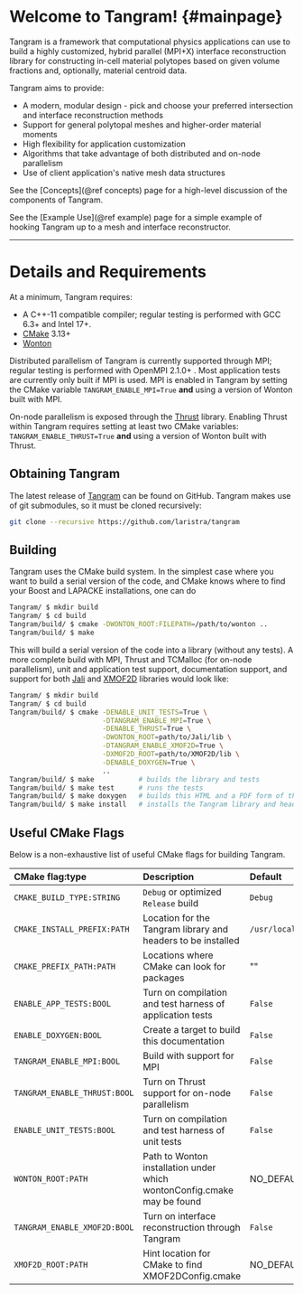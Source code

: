 # Welcome to Tangram!   {#mainpage}

Tangram is a framework that computational physics applications can use
to build a highly customized, hybrid parallel (MPI+X) interface
reconstruction library for constructing in-cell material polytopes
based on given volume fractions and, optionally, material centroid data.

Tangram aims to provide:
- A modern, modular design - pick and choose your preferred
  intersection and interface reconstruction methods
- Support for general polytopal meshes and higher-order material moments
- High flexibility for application customization
- Algorithms that take advantage of both distributed and on-node parallelism
- Use of client application's native mesh data structures

See the [Concepts](@ref concepts) page for a high-level discussion of
the components of Tangram.

See the [Example Use](@ref example) page for a simple example of
hooking Tangram up to a mesh and interface reconstructor.

---

# Details and Requirements

At a minimum, Tangram requires:
- A C++-11 compatible compiler; regular testing is performed with GCC
  6.3+ and Intel 17+.
- [CMake](https://cmake.org) 3.13+
- [Wonton](https://github.com/laristra/wonton)

Distributed parallelism of Tangram is currently supported through MPI;
regular testing is performed with OpenMPI 2.1.0+ . Most application
tests are currently only built if MPI is used.
MPI is enabled in Tangram by setting the CMake variable
`TANGRAM_ENABLE_MPI=True` **and** using a version of Wonton built with MPI.

On-node parallelism is exposed through
the [Thrust](https://thrust.github.io) library.  Enabling Thrust
within Tangram requires setting at least two CMake variables:
`TANGRAM_ENABLE_THRUST=True` **and** using a version of Wonton built with Thrust.

## Obtaining Tangram

The latest release of [Tangram](https://github.com/laristra/tangram)
can be found on GitHub.  Tangram makes use of git submodules, so it must be
cloned recursively:

```sh
git clone --recursive https://github.com/laristra/tangram
```

## Building

Tangram uses the CMake build system.  In the simplest case where you
want to build a serial version of the code, and CMake knows where to
find your Boost and LAPACKE installations, one can do

```sh
Tangram/ $ mkdir build
Tangram/ $ cd build
Tangram/build/ $ cmake -DWONTON_ROOT:FILEPATH=/path/to/wonton ..
Tangram/build/ $ make
```

This will build a serial version of the code into a library (without
any tests).  A more complete build with MPI, Thrust and TCMalloc (for on-node
parallelism), unit and application test support, documentation
support, and support for both [Jali](https://github.com/lanl/jali) and
[XMOF2D](https://github.com/laristra/XMOF2D) libraries would look
like:

~~~sh
Tangram/ $ mkdir build
Tangram/ $ cd build
Tangram/build/ $ cmake -DENABLE_UNIT_TESTS=True \
                       -DTANGRAM_ENABLE_MPI=True \
                       -DENABLE_THRUST=True \
                       -DWONTON_ROOT=path/to/Jali/lib \
					   -DTANGRAM_ENABLE_XMOF2D=True \
                       -DXMOF2D_ROOT=path/to/XMOF2D/lib \
                       -DENABLE_DOXYGEN=True \
                       ..
Tangram/build/ $ make           # builds the library and tests
Tangram/build/ $ make test      # runs the tests
Tangram/build/ $ make doxygen   # builds this HTML and a PDF form of the documentation
Tangram/build/ $ make install   # installs the Tangram library and headers into CMAKE_INSTALL_PREFIX
~~~

## Useful CMake Flags
Below is a non-exhaustive list of useful CMake flags for building
Tangram.

| CMake flag:type | Description | Default |
|:----------|:------------|:--------|
| `CMAKE_BUILD_TYPE:STRING`| `Debug` or optimized `Release` build | `Debug` |
| `CMAKE_INSTALL_PREFIX:PATH` | Location for the Tangram library and headers to be installed | `/usr/local` |
| `CMAKE_PREFIX_PATH:PATH` | Locations where CMake can look for packages | "" |
| `ENABLE_APP_TESTS:BOOL` | Turn on compilation and test harness of application tests | `False` |
| `ENABLE_DOXYGEN:BOOL` | Create a target to build this documentation | `False` |
| `TANGRAM_ENABLE_MPI:BOOL` | Build with support for MPI | `False` |
| `TANGRAM_ENABLE_THRUST:BOOL` | Turn on Thrust support for on-node parallelism | `False` |
| `ENABLE_UNIT_TESTS:BOOL` | Turn on compilation and test harness of unit tests | `False` |
| `WONTON_ROOT:PATH` | Path to Wonton installation under which wontonConfig.cmake may be found | NO_DEFAULT |
| `TANGRAM_ENABLE_XMOF2D:BOOL` | Turn on interface reconstruction through Tangram | `False` |
| `XMOF2D_ROOT:PATH` | Hint location for CMake to find XMOF2DConfig.cmake | NO_DEFAULT |
